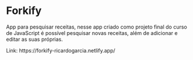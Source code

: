 # Forkify

<p>
  App para pesquisar receitas, nesse app criado como projeto
  final do curso de JavaScript é possível pesquisar novas
  receitas, além de adicionar e editar as suas próprias.
</p>
Link: https://forkify-ricardogarcia.netlify.app/
